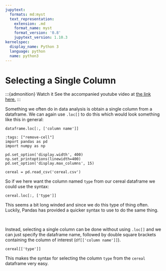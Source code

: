 ```yaml
---
jupytext:
  formats: md:myst
  text_representation:
    extension: .md
    format_name: myst
    format_version: '0.8'
    jupytext_version: 1.10.3
kernelspec:
  display_name: Python 3
  language: python
  name: python3
---
```


# Selecting a Single Column

:::{admonition} Watch it
See the accompanied youtube video at <a href="https://www.youtube.com/embed/W88f5DAl9hk?rel=0?start=913&end=1005" target="_blank">the link here.</a>
:::

Something we often do in data analysis is obtain a single column from
a dataframe. We can again use `.loc[]` to do this which would look
something like this in general:

`dataframe.loc[:, ['column name']]`

```{code-cell} ipython3
:tags: ["remove-cell"]
import pandas as pd
import numpy as np

pd.set_option('display.width', 400)
np.set_printoptions(linewidth=400)
pd.set_option('display.max_columns', 15)

cereal = pd.read_csv('cereal.csv')
```

So if we here want the column named `type` from our cereal dataframe we
could use the syntax:

```{code-cell} ipython3
cereal.loc[:, ['type']]
```

This seems a bit long winded and since we do this type of thing often.
Luckily, Pandas has provided a quicker syntax to use to do the same
thing.


<br>



Instead, selecting a single column can be done without using `.loc[]`
and we can just specify the dataframe name, followed by double square
brackets containing the column of interest (`df[['column name']]`).

```{code-cell} ipython3
cereal[['type']]
```


This makes the syntax for selecting the column `type` from the `cereal`
dataframe very easy.



